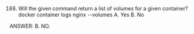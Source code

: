 188. Will the given command return a list of volumes for a given container? docker container logs nginx --volumes
A. Yes
B. No  

ANSWER: B. NO.
